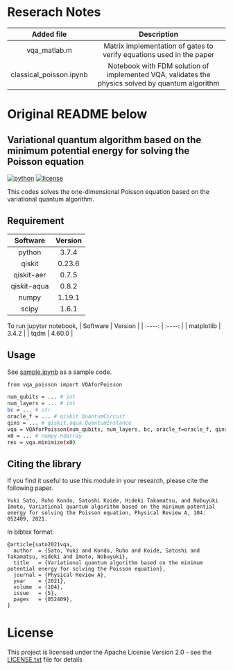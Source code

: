 # Reserach Notes

| Added file | Description |
| :----: | :----: |
| vqa_matlab.m            | Matrix implementation of gates to verify equations used in the paper |
| classical_poisson.ipynb | Notebook with FDM solution of implemented VQA, validates the physics solved by quantum algorithm |

# Original README below
## Variational quantum algorithm based on the minimum potential energy for solving the Poisson equation

[![python](https://img.shields.io/badge/python-v3.7.4-blue)](https://www.python.org/downloads/release/python-374/)
[![license](https://img.shields.io/badge/license-Apache%202.0-blue)](https://opensource.org/licenses/Apache-2.0)

This codes solves the one-dimensional Poisson equation based on the variational quantum algorithm.

## Requirement

|  Software  |  Version  |
| :----: | :----: |
|  python  |  3.7.4  |
|  qiskit  |  0.23.6  |
| qiskit-aer | 0.7.5 |
| qiskit-aqua | 0.8.2 |
| numpy | 1.19.1 |
| scipy | 1.6.1 |

To run jupyter notebook,
|  Software  |  Version  |
| :----: | :----: |
| matplotlib | 3.4.2 |
| tqdm | 4.60.0 |
 
## Usage
 
See [sample.ipynb](/sample.ipynb) as a sample code.

```bash
from vqa_poisson import VQAforPoisson

num_qubits = ... # int
num_layers = ... # int
bc = ... # str
oracle_f = ... # qiskit.QuantumCircuit
qins = ... # qiskit.aqua.QuantumInstance
vqa = VQAforPoisson(num_qubits, num_layers, bc, oracle_f=oracle_f, qinstance=qins)
x0 = ... # numpy.ndarray
res = vqa.minimize(x0)
```
  
## Citing the library

If you find it useful to use this module in your research, please cite the following paper.
```
Yuki Sato, Ruho Kondo, Satoshi Koide, Hideki Takamatsu, and Nobuyuki Imoto, Variational quantum algorithm based on the minimum potential energy for solving the Poisson equation, Physical Review A, 104: 052409, 2021.
```

In bibtex format:
```
@article{sato2021vqa,
  author  = {Sato, Yuki and Kondo, Ruho and Koide, Satoshi and Takamatsu, Hideki and Imoto, Nobuyuki},
  title   = {Variational quantum algorithm based on the minimum potential energy for solving the Poisson equation},
  journal = {Physical Review A},
  year    = {2021},
  volume  = {104},
  issue   = {5},
  pages   = {052409},
}
```
 
# License

This project is licensed under the Apache License Version 2.0 - see the [LICENSE.txt](/LICENSE.txt) file for details
